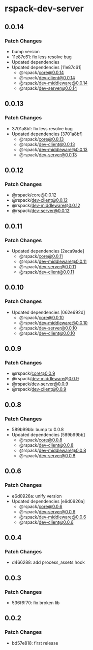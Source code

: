 # rspack-dev-server

## 0.0.14

### Patch Changes

- bump version
- 11e87c61: fix less resolve bug
- Updated dependencies
- Updated dependencies [11e87c61]
  - @rspack/core@0.0.14
  - @rspack/dev-client@0.0.14
  - @rspack/dev-middleware@0.0.14
  - @rspack/dev-server@0.0.14

## 0.0.13

### Patch Changes

- 3701a8bf: fix less resolve bug
- Updated dependencies [3701a8bf]
  - @rspack/core@0.0.13
  - @rspack/dev-client@0.0.13
  - @rspack/dev-middleware@0.0.13
  - @rspack/dev-server@0.0.13

## 0.0.12

### Patch Changes

- @rspack/core@0.0.12
- @rspack/dev-client@0.0.12
- @rspack/dev-middleware@0.0.12
- @rspack/dev-server@0.0.12

## 0.0.11

### Patch Changes

- Updated dependencies [2eca9ade]
  - @rspack/core@0.0.11
  - @rspack/dev-middleware@0.0.11
  - @rspack/dev-server@0.0.11
  - @rspack/dev-client@0.0.11

## 0.0.10

### Patch Changes

- Updated dependencies [062e692d]
  - @rspack/core@0.0.10
  - @rspack/dev-middleware@0.0.10
  - @rspack/dev-server@0.0.10
  - @rspack/dev-client@0.0.10

## 0.0.9

### Patch Changes

- @rspack/core@0.0.9
- @rspack/dev-middleware@0.0.9
- @rspack/dev-server@0.0.9
- @rspack/dev-client@0.0.9

## 0.0.8

### Patch Changes

- 589b99bb: bump to 0.0.8
- Updated dependencies [589b99bb]
  - @rspack/core@0.0.8
  - @rspack/dev-client@0.0.8
  - @rspack/dev-middleware@0.0.8
  - @rspack/dev-server@0.0.8

## 0.0.6

### Patch Changes

- e6d0926a: unify version
- Updated dependencies [e6d0926a]
  - @rspack/core@0.0.6
  - @rspack/dev-server@0.0.6
  - @rspack/dev-middleware@0.0.6
  - @rspack/dev-client@0.0.6

## 0.0.4

### Patch Changes

- d466288: add process_assets hook

## 0.0.3

### Patch Changes

- 536f6f70: fix broken lib

## 0.0.2

### Patch Changes

- bd57e818: first release
